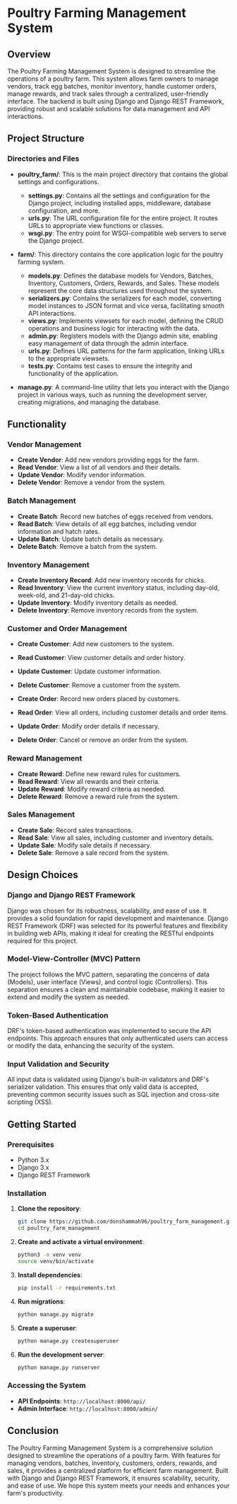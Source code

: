 # Poultry Farming Management System

## Overview

The Poultry Farming Management System is designed to streamline the operations of a poultry farm. This system allows farm owners to manage vendors, track egg batches, monitor inventory, handle customer orders, manage rewards, and track sales through a centralized, user-friendly interface. The backend is built using Django and Django REST Framework, providing robust and scalable solutions for data management and API interactions.

## Project Structure

### Directories and Files

- **poultry_farm/**: This is the main project directory that contains the global settings and configurations.
  - **settings.py**: Contains all the settings and configuration for the Django project, including installed apps, middleware, database configuration, and more.
  - **urls.py**: The URL configuration file for the entire project. It routes URLs to appropriate view functions or classes.
  - **wsgi.py**: The entry point for WSGI-compatible web servers to serve the Django project.

- **farm/**: This directory contains the core application logic for the poultry farming system.
  - **models.py**: Defines the database models for Vendors, Batches, Inventory, Customers, Orders, Rewards, and Sales. These models represent the core data structures used throughout the system.
  - **serializers.py**: Contains the serializers for each model, converting model instances to JSON format and vice versa, facilitating smooth API interactions.
  - **views.py**: Implements viewsets for each model, defining the CRUD operations and business logic for interacting with the data.
  - **admin.py**: Registers models with the Django admin site, enabling easy management of data through the admin interface.
  - **urls.py**: Defines URL patterns for the farm application, linking URLs to the appropriate viewsets.
  - **tests.py**: Contains test cases to ensure the integrity and functionality of the application.

- **manage.py**: A command-line utility that lets you interact with the Django project in various ways, such as running the development server, creating migrations, and managing the database.

## Functionality

### Vendor Management

- **Create Vendor**: Add new vendors providing eggs for the farm.
- **Read Vendor**: View a list of all vendors and their details.
- **Update Vendor**: Modify vendor information.
- **Delete Vendor**: Remove a vendor from the system.

### Batch Management

- **Create Batch**: Record new batches of eggs received from vendors.
- **Read Batch**: View details of all egg batches, including vendor information and hatch rates.
- **Update Batch**: Update batch details as necessary.
- **Delete Batch**: Remove a batch from the system.

### Inventory Management

- **Create Inventory Record**: Add new inventory records for chicks.
- **Read Inventory**: View the current inventory status, including day-old, week-old, and 21-day-old chicks.
- **Update Inventory**: Modify inventory details as needed.
- **Delete Inventory**: Remove inventory records from the system.

### Customer and Order Management

- **Create Customer**: Add new customers to the system.
- **Read Customer**: View customer details and order history.
- **Update Customer**: Update customer information.
- **Delete Customer**: Remove a customer from the system.

- **Create Order**: Record new orders placed by customers.
- **Read Order**: View all orders, including customer details and order items.
- **Update Order**: Modify order details if necessary.
- **Delete Order**: Cancel or remove an order from the system.

### Reward Management

- **Create Reward**: Define new reward rules for customers.
- **Read Reward**: View all rewards and their criteria.
- **Update Reward**: Modify reward criteria as needed.
- **Delete Reward**: Remove a reward rule from the system.

### Sales Management

- **Create Sale**: Record sales transactions.
- **Read Sale**: View all sales, including customer and inventory details.
- **Update Sale**: Modify sale details if necessary.
- **Delete Sale**: Remove a sale record from the system.

## Design Choices

### Django and Django REST Framework

Django was chosen for its robustness, scalability, and ease of use. It provides a solid foundation for rapid development and maintenance. Django REST Framework (DRF) was selected for its powerful features and flexibility in building web APIs, making it ideal for creating the RESTful endpoints required for this project.

### Model-View-Controller (MVC) Pattern

The project follows the MVC pattern, separating the concerns of data (Models), user interface (Views), and control logic (Controllers). This separation ensures a clean and maintainable codebase, making it easier to extend and modify the system as needed.

### Token-Based Authentication

DRF's token-based authentication was implemented to secure the API endpoints. This approach ensures that only authenticated users can access or modify the data, enhancing the security of the system.

### Input Validation and Security

All input data is validated using Django's built-in validators and DRF's serializer validation. This ensures that only valid data is accepted, preventing common security issues such as SQL injection and cross-site scripting (XSS).

## Getting Started

### Prerequisites

- Python 3.x
- Django 3.x
- Django REST Framework

### Installation

1. **Clone the repository**:

   ```sh
   git clone https://github.com/donshammah96/poultry_farm_management.git
   cd poultry_farm_management
   ```

2. **Create and activate a virtual environment**:

   ```sh
   python3 -m venv venv
   source venv/bin/activate
   ```

3. **Install dependencies**:

   ```sh
   pip install -r requirements.txt
   ```

4. **Run migrations**:

   ```sh
   python manage.py migrate
   ```

5. **Create a superuser**:

   ```sh
   python manage.py createsuperuser
   ```

6. **Run the development server**:

   ```sh
   python manage.py runserver
   ```

### Accessing the System

- **API Endpoints**: `http://localhost:8000/api/`
- **Admin Interface**: `http://localhost:8000/admin/`

## Conclusion

The Poultry Farming Management System is a comprehensive solution designed to streamline the operations of a poultry farm. With features for managing vendors, batches, inventory, customers, orders, rewards, and sales, it provides a centralized platform for efficient farm management. Built with Django and Django REST Framework, it ensures scalability, security, and ease of use. We hope this system meets your needs and enhances your farm's productivity.

